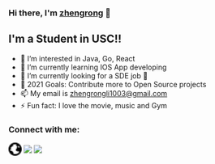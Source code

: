 ### Hi there, I'm [zhengrong][website] 👋


## I'm a Student in USC!!

- 👀 I’m interested in Java, Go, React
- 🌱 I’m currently learning IOS App developing 
- 👯 I’m currently looking for a SDE job 🤣
- 🥅 2021 Goals: Contribute more to Open Source projects
- 📫 My email is zhengrongli1003@gmail.com
- ⚡ Fun fact: I love the movie, music and Gym

### Connect with me:

[<img align="center" alt="zli0111.com" width="26px" src="https://raw.githubusercontent.com/iconic/open-iconic/master/svg/globe.svg" />][website]
[<img align="center" width="26px" src="https://cdn.jsdelivr.net/npm/simple-icons@v3/icons/linkedin.svg" />][linkedin]
[<img align="center" width="26px" src="https://cdn.jsdelivr.net/npm/simple-icons@v3/icons/instagram.svg" />][instagram]

<br />


[website]: https://zli0111.com
[instagram]: https://instagram.com/zli0111
[linkedin]: https://www.linkedin.com/in/zhengrong-li-13bb8b1b4/


<!---
ZLi0111/ZLi0111 is a ✨ special ✨ repository because its `README.md` (this file) appears on your GitHub profile.
You can click the Preview link to take a look at your changes.
--->
